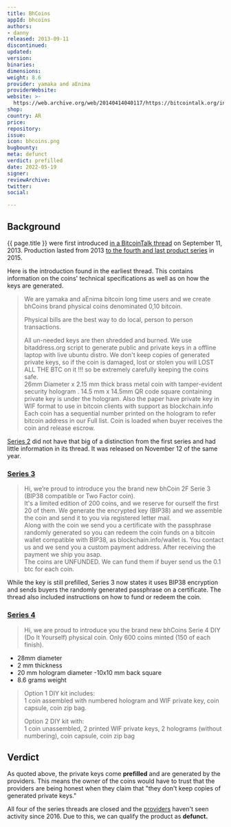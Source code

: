 ```yaml
---
title: BhCoins
appId: bhcoins
authors:
- danny
released: 2013-09-11
discontinued: 
updated: 
version: 
binaries: 
dimensions: 
weight: 8.6
provider: yamaka and aEnima
providerWebsite: 
website: >-
  https://web.archive.org/web/20140414040117/https://bitcointalk.org/index.php?topic=292223.0
shop: 
country: AR
price: 
repository: 
issue: 
icon: bhcoins.png
bugbounty: 
meta: defunct
verdict: prefilled
date: 2022-05-19
signer: 
reviewArchive: 
twitter: 
social: 

---
```


## Background

{{ page.title }} were first introduced [in a BitcoinTalk thread](https://web.archive.org/web/20140414040117/https://bitcointalk.org/index.php?topic=292223.0) on September 11, 2013. Production lasted from 2013 [to the fourth and last product series](https://bitcointalk.org/index.php?topic=951699.0) in 2015.

Here is the introduction found in the earliest thread. This contains information on the coins' technical specifications as well as on how the keys are generated.

> We are yamaka and aEnima bitcoin long time users and we create bhCoins brand physical coins denominated 0,10 bitcoin.
>
> Physical bills are the best way to do local, person to person transactions.
>
> All un-needed keys are then shredded and burned. We use bitaddress.org script to generate public and private keys in a offline laptop with live ubuntu distro. We don't keep copies of generated private keys, so if the coin is damaged, lost or stolen you will LOST ALL THE BTC on it !!! so be extremely carefully keeping the coins safe.<br />
26mm Diameter x 2.15 mm thick brass metal coin with tamper-evident security hologram . 14.5 mm x 14.5mm QR code square containing private key is under the hologram. Also the paper have private key in WIF format to use in bitcoin clients with support as blockchain.info <br />
Each coin has a sequential number printed on the hologram to refer bitcoin address in our Full list. Coin is loaded when buyer receives the coin and release escrow.

[Series 2](https://bitcointalk.org/index.php?topic=331084.msg3551411#msg3551411) did not have that big of a distinction from the first series and had little information in its thread. It was released on November 12 of the same year.

### [Series 3](https://bitcointalk.org/index.php?topic=794678.0)

> Hi, we’re proud to introduce you the brand new bhCoin 2F Serie 3 (BIP38 compatible or Two Factor coin). <br />
It's a limited edition of 200 coins, and we reserve for ourself the first 20 of them. We generate the encrypted key (BIP38) and we assemble the coin and send it to you via registered letter mail. <br />
Along with the coin we send you a certificate with the passphrase randomly generated so you can redeem the coin funds on a bitcoin wallet compatible with BIP38, as blockchain.info/wallet is. You contact us and we send you a custom payment address. After receiving the payment we ship you asap. <br />
The coins are UNFUNDED. We can fund them if buyer send us the 0.1 btc for each coin.

While the key is still prefilled, Series 3 now states it uses BIP38 encryption and sends buyers the randomly generated passphrase on a certificate. The thread also included instructions on how to fund or redeem the coin.

### [Series 4](https://bitcointalk.org/index.php?topic=951699.0)

> Hi, we are proud to introduce you the brand new bhCoins Serie 4 DIY (Do It Yourself) physical coin. Only 600 coins minted (150 of each finish).
> 
  - 28mm diameter
  - 2 mm thickness
  - 20 mm hologram diameter
  -10x10 mm back square
  - 8.6 grams weight
>
> Option 1 DIY kit includes: <br />
  1 coin assembled with numbered hologram and WIF private key, coin capsule, coin zip bag.
>
> Option 2 DIY kit with: <br />
   1 coin unassembled, 2 printed WIF private keys, 2 holograms (without numbering), coin capsule, coin zip bag
   

## Verdict

As quoted above, the private keys come **prefilled** and are generated by the providers. This means the owner of the coins would have to trust that the providers are being honest when they claim that "they don't keep copies of generated private keys."

All four of the series threads are closed and the [providers](https://bitcointalk.org/index.php?action=profile;u=182174) haven't seen activity since 2016. Due to this, we can qualify the product as **defunct.**